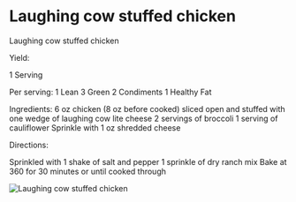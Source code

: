 # Laughing cow stuffed chicken

Laughing cow stuffed chicken

Yield:

1 Serving

Per serving:
1 Lean
3 Green
2 Condiments
1 Healthy Fat

Ingredients:
6 oz chicken (8 oz before cooked) sliced open and stuffed with one wedge of laughing cow lite cheese
2 servings of broccoli
1 serving of cauliflower
Sprinkle with 1 oz shredded cheese

Directions:

Sprinkled with
1 shake of salt and pepper
1 sprinkle of dry ranch mix
Bake at 360 for 30 minutes or until cooked through

![Laughing cow stuffed chicken](./Laughing%20cow%20stuffed%20chicken.png)

